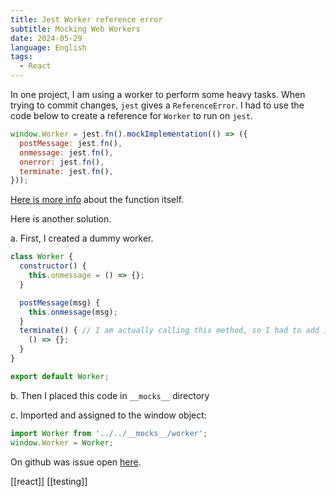 ```yaml
---
title: Jest Worker reference error
subtitle: Mocking Web Workers
date: 2024-05-29
language: English
tags:
  - React
---
```

In one project, I am using a worker to perform some heavy tasks. When trying to commit changes, `jest` gives a `ReferenceError`. I had to use the code below to create a reference for `Worker` to run on `jest`.

```js
window.Worker = jest.fn().mockImplementation(() => ({
  postMessage: jest.fn(),
  onmessage: jest.fn(),
  onerror: jest.fn(),
  terminate: jest.fn(),
}));
```

[Here is more info](https://jestjs.io/docs/mock-function-api#mockfnmockimplementation) about the function itself.

Here is another solution. 

a. First, I created a dummy worker.

```js
class Worker {
  constructor() {
    this.onmessage = () => {};
  }

  postMessage(msg) {
    this.onmessage(msg);
  }
  terminate() { // I am actually calling this method, so I had to add it here too.
    () => {};
  }
}

export default Worker;
```

b. Then I placed this code in `__mocks__` directory

c. Imported and assigned to the window object:

```js
import Worker from '../../__mocks__/worker';
window.Worker = Worker;
```

 On github was issue open [here](https://github.com/jestjs/jest/issues/3449#issuecomment-750345973).

[[react]]
[[testing]]